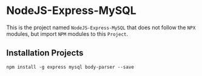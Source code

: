 # NodeJS-Express-MySQL

This is the project named `NodeJS-Express-MySQL` that does not follow the `NPX` modules, but import `NPM` modules to this `Project`.

## Installation Projects

`npm install -g express mysql body-parser --save`
